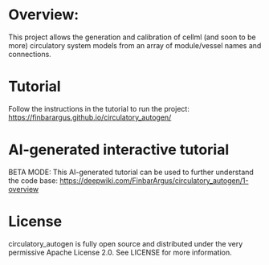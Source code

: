# Overview:

This project allows the generation and calibration of cellml (and soon to be more) circulatory system models from an array of module/vessel names and connections. 

# Tutorial

Follow the instructions in the tutorial to run the project: https://finbarargus.github.io/circulatory_autogen/

# AI-generated interactive tutorial

BETA MODE: This AI-generated tutorial can be used to further understand the code base: https://deepwiki.com/FinbarArgus/circulatory_autogen/1-overview

# License
circulatory_autogen is fully open source and distributed under the very permissive Apache License 2.0. See LICENSE for more information.
